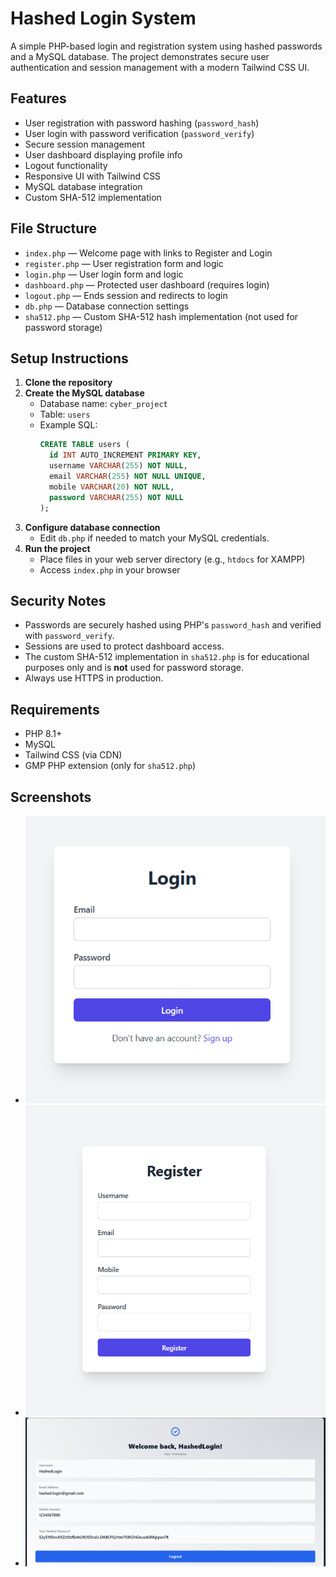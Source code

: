 # Hashed Login System

A simple PHP-based login and registration system using hashed passwords and a MySQL database. The project demonstrates secure user authentication and session management with a modern Tailwind CSS UI.

## Features
- User registration with password hashing (`password_hash`)
- User login with password verification (`password_verify`)
- Secure session management
- User dashboard displaying profile info
- Logout functionality
- Responsive UI with Tailwind CSS
- MySQL database integration
- Custom SHA-512 implementation

## File Structure
- `index.php` — Welcome page with links to Register and Login
- `register.php` — User registration form and logic
- `login.php` — User login form and logic
- `dashboard.php` — Protected user dashboard (requires login)
- `logout.php` — Ends session and redirects to login
- `db.php` — Database connection settings
- `sha512.php` — Custom SHA-512 hash implementation (not used for password storage)

## Setup Instructions
1. **Clone the repository**
2. **Create the MySQL database**
   - Database name: `cyber_project`
   - Table: `users`
   - Example SQL:
     ```sql
     CREATE TABLE users (
       id INT AUTO_INCREMENT PRIMARY KEY,
       username VARCHAR(255) NOT NULL,
       email VARCHAR(255) NOT NULL UNIQUE,
       mobile VARCHAR(20) NOT NULL,
       password VARCHAR(255) NOT NULL
     );
     ```
3. **Configure database connection**
   - Edit `db.php` if needed to match your MySQL credentials.
4. **Run the project**
   - Place files in your web server directory (e.g., `htdocs` for XAMPP)
   - Access `index.php` in your browser

## Security Notes
- Passwords are securely hashed using PHP's `password_hash` and verified with `password_verify`.
- Sessions are used to protect dashboard access.
- The custom SHA-512 implementation in `sha512.php` is for educational purposes only and is **not** used for password storage.
- Always use HTTPS in production.

## Requirements
- PHP 8.1+
- MySQL
- Tailwind CSS (via CDN)
- GMP PHP extension (only for `sha512.php`)

## Screenshots
- ![Login Page](screenshots/ss_2.png)
- ![Register Page](screenshots/ss_1.png)
- ![Dashboard](screenshots/ss_3.png)
